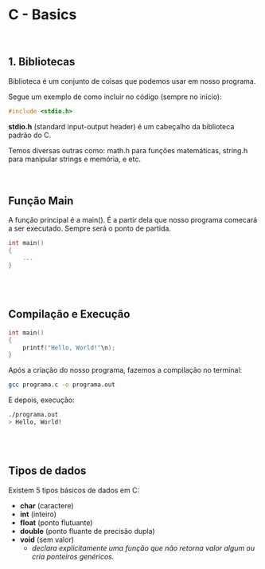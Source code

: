 # C - Basics
<br/>

## 1. Bibliotecas
Biblioteca é um conjunto de coisas que podemos usar em nosso programa.

Segue um exemplo de como incluir no código (sempre no início):

```c
#include <stdio.h> 
```

**stdio.h** (standard input-output header) é um cabeçalho da biblioteca padrão do C. 

Temos diversas outras como: math.h para funções matemáticas, string.h	 para manipular strings e memória, e etc.
<br/><br/><br/>


## Função Main
A função principal é a main(). É a partir dela que nosso programa comecará a ser executado. Sempre será o ponto de partida.

```c
int main()
{
	...
}
```
<br/><br/>


## Compilação e Execução
```c
int main()
{
	printf("Hello, World!"\n);
}
```

Após a criação do nosso programa, fazemos a compilação no terminal:
```bash
gcc programa.c -o programa.out
```

E depois, execução:
```bash
./programa.out
> Hello, World!
```
<br/><br/>


## Tipos de dados
Existem 5 tipos básicos de dados em C:
- **char** (caractere)
- **int** (inteiro)
- **float** (ponto flutuante)
- **double** (ponto fluante de precisão dupla)
- **void** (sem valor)
	- *declara explicitamente uma função que não retorna valor algum ou cria ponteiros genéricos.*
<br/>

